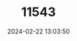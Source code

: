 ---
title: "11543"
category: "Lepidochrysops balli"
draft: false
date: 2024-02-22 13:03:50
languages:
  English: ["Kamanassie Nimble Blue", "Ball's Blue"]
  Afrikaans: ["Ball-se-bloutjie", "Kammanassie-Ratsbloutjie"]
---